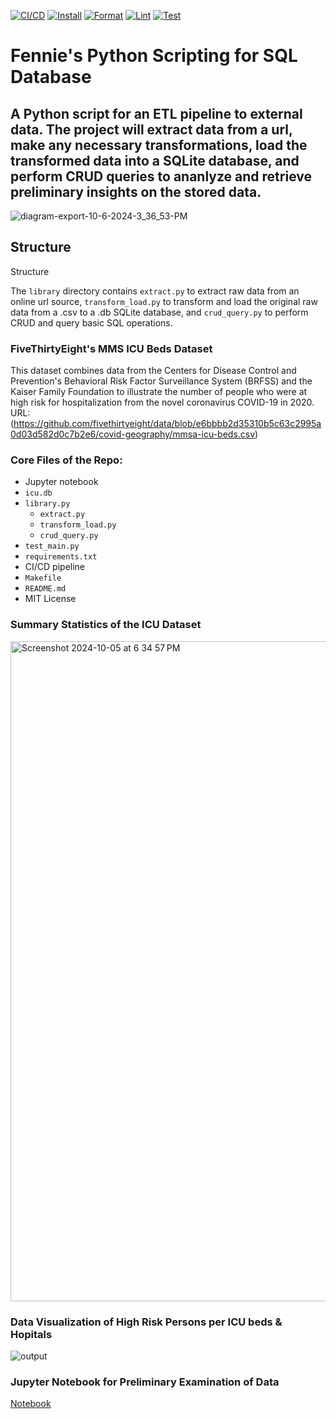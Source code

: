 [![CI/CD](https://github.com/zfennie/Python-Scripting-for-SQL-Database/actions/workflows/CI_CD.yml/badge.svg)](https://github.com/zfennie/Python-Scripting-for-SQL-Database/actions/workflows/CI_CD.yml) [![Install](https://github.com/zfennie/Python-Scripting-for-SQL-Database/actions/workflows/install.yml/badge.svg)](https://github.com/zfennie/Python-Scripting-for-SQL-Database/actions/workflows/install.yml) [![Format](https://github.com/zfennie/Python-Scripting-for-SQL-Database/actions/workflows/format.yml/badge.svg)](https://github.com/zfennie/Python-Scripting-for-SQL-Database/actions/workflows/format.yml) [![Lint](https://github.com/zfennie/Python-Scripting-for-SQL-Database/actions/workflows/lint.yml/badge.svg)](https://github.com/zfennie/Python-Scripting-for-SQL-Database/actions/workflows/lint.yml) [![Test](https://github.com/zfennie/Python-Scripting-for-SQL-Database/actions/workflows/test.yml/badge.svg)](https://github.com/zfennie/Python-Scripting-for-SQL-Database/actions/workflows/test.yml)



# Fennie's Python Scripting for SQL Database
## A Python script for an ETL pipeline to external data. The project will extract data from a url, make any necessary transformations, load the transformed data into a SQLite database, and perform CRUD queries to ananlyze and retrieve preliminary insights on the stored data.



![diagram-export-10-6-2024-3_36_53-PM](https://github.com/user-attachments/assets/e476f6c1-42a3-41d0-b667-1885c59c4cd1)

## Structure
Structure

The `library` directory contains `extract.py` to extract raw data from an online url source, `transform_load.py` to transform and load the original raw data from a .csv to a .db SQLite database, and `crud_query.py` to perform CRUD and query basic SQL operations.



### FiveThirtyEight's MMS ICU Beds Dataset
This dataset combines data from the Centers for Disease Control and Prevention's Behavioral Risk Factor Surveillance System (BRFSS) and the Kaiser Family Foundation to illustrate the number of people who were at high risk for hospitalization from the novel coronavirus COVID-19 in 2020.\
URL: (https://github.com/fivethirtyeight/data/blob/e6bbbb2d35310b5c63c2995a0d03d582d0c7b2e6/covid-geography/mmsa-icu-beds.csv)

### Core Files of the Repo:
* Jupyter notebook
* `icu.db`
* `library.py`
    - `extract.py`
    - `transform_load.py`
    - `crud_query.py`
* `test_main.py`
* `requirements.txt`
* CI/CD pipeline
* `Makefile`
* `README.md`
* MIT License

### Summary Statistics of the ICU Dataset
<img width="1056" alt="Screenshot 2024-10-05 at 6 34 57 PM" src="https://github.com/user-attachments/assets/536234ae-e5ff-47dd-b371-b420a96807c0">

### Data Visualization of High Risk Persons per ICU beds & Hopitals
![output](https://github.com/user-attachments/assets/18565095-13cf-46be-b59b-174f677e9536)

### Jupyter Notebook for Preliminary Examination of Data
[Notebook](https://github.com/zfennie/Python-Scripting-for-SQL-Database/blob/989acb7d003177e0bd28f9d42cad90ff8a8fb269/main_notebook.ipynb)
